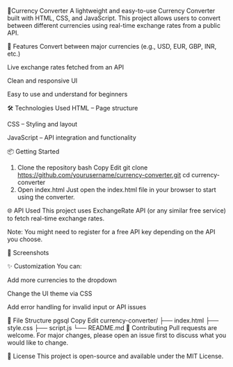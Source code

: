💱Currency Converter
A lightweight and easy-to-use Currency Converter built with HTML, CSS, and JavaScript. This project allows users to convert between different currencies using real-time exchange rates from a public API.

🚀 Features
Convert between major currencies (e.g., USD, EUR, GBP, INR, etc.)

Live exchange rates fetched from an API

Clean and responsive UI

Easy to use and understand for beginners

🛠️ Technologies Used
HTML – Page structure

CSS – Styling and layout

JavaScript – API integration and functionality

📦 Getting Started
1. Clone the repository
bash
Copy
Edit
git clone https://github.com/yourusername/currency-converter.git
cd currency-converter
2. Open index.html
Just open the index.html file in your browser to start using the converter.

🌐 API Used
This project uses ExchangeRate API (or any similar free service) to fetch real-time exchange rates.

Note: You might need to register for a free API key depending on the API you choose.

📸 Screenshots

✨ Customization
You can:

Add more currencies to the dropdown

Change the UI theme via CSS

Add error handling for invalid input or API issues

📁 File Structure
pgsql
Copy
Edit
currency-converter/
├── index.html
├── style.css
├── script.js
└── README.md
🙌 Contributing
Pull requests are welcome. For major changes, please open an issue first to discuss what you would like to change.

📄 License
This project is open-source and available under the MIT License.
